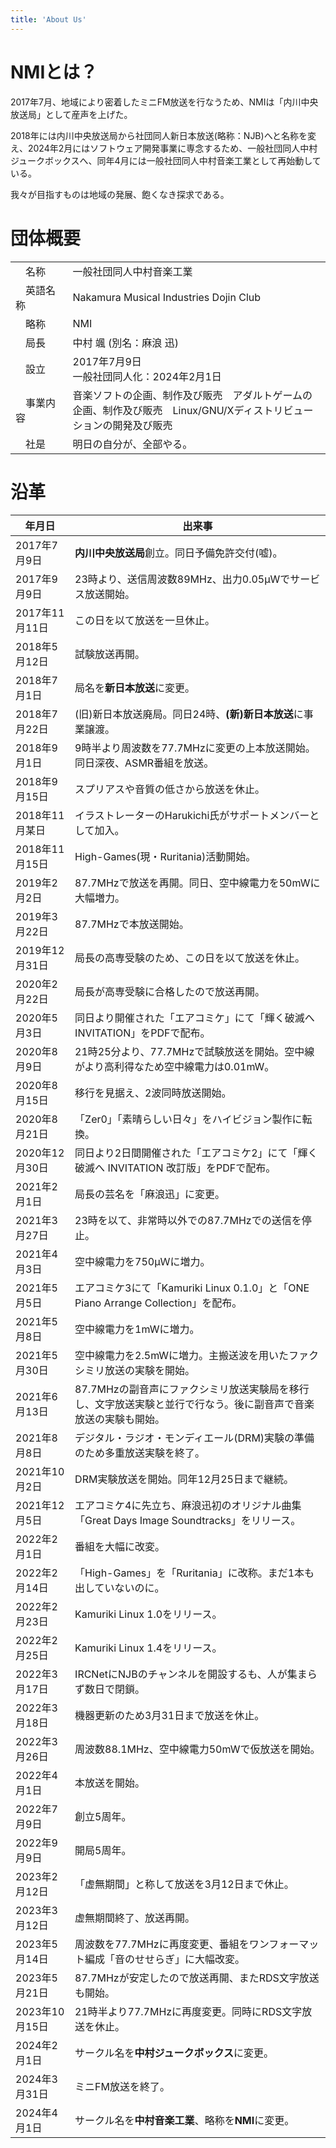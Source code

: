 ```yaml
---
title: 'About Us'
---
```


# NMIとは？

2017年7月、地域により密着したミニFM放送を行なうため、NMIは「内川中央放送局」として産声を上げた。

2018年には内川中央放送局から社団同人新日本放送(略称：NJB)へと名称を変え、2024年2月にはソフトウェア開発事業に専念するため、一般社団同人中村ジュークボックスへ、同年4月には一般社団同人中村音楽工業として再始動している。

我々が目指すものは地域の発展、飽くなき探求である。

# 団体概要
|||
|----|----|
|　名称　　　|一般社団同人中村音楽工業|
|　英語名称　|Nakamura Musical Industries Dojin Club|
|　略称　　　|NMI|
|　局長　　　|中村 颯 (別名：麻浪 迅)|
|　設立　　　|2017年7月9日<br>一般社団同人化：2024年2月1日　|
|　事業内容　|音楽ソフトの企画、制作及び販売　アダルトゲームの企画、制作及び販売　Linux/GNU/Xディストリビューションの開発及び販売|
|　社是　　　|明日の自分が、全部やる。|

# 沿革
|年月日　|出来事|
|----|----|
|2017年7月9日　|**内川中央放送局**創立。同日予備免許交付(嘘)。|
|2017年9月9日　|23時より、送信周波数89MHz、出力0.05μWでサービス放送開始。|
|2017年11月11日　|この日を以て放送を一旦休止。|
|2018年5月12日　|試験放送再開。|
|2018年7月1日　|局名を**新日本放送**に変更。|
|2018年7月22日　|(旧)新日本放送廃局。同日24時、**(新)新日本放送**に事業譲渡。|
|2018年9月1日　|9時半より周波数を77.7MHzに変更の上本放送開始。同日深夜、ASMR番組を放送。|
|2018年9月15日　|スプリアスや音質の低さから放送を休止。|
|2018年11月某日　|イラストレーターのHarukichi氏がサポートメンバーとして加入。|
|2018年11月15日　|High-Games(現・Ruritania)活動開始。|
|2019年2月2日　|87.7MHzで放送を再開。同日、空中線電力を50mWに大幅増力。|
|2019年3月22日　|87.7MHzで本放送開始。|
|2019年12月31日　|局長の高専受験のため、この日を以て放送を休止。|
|2020年2月22日　|局長が高専受験に合格したので放送再開。|
|2020年5月3日　|同日より開催された「エアコミケ」にて「輝く破滅へ INVITATION」をPDFで配布。|
|2020年8月9日　|21時25分より、77.7MHzで試験放送を開始。空中線がより高利得なため空中線電力は0.01mW。|
|2020年8月15日　|移行を見据え、2波同時放送開始。|
|2020年8月21日　|「Zer0」「素晴らしい日々」をハイビジョン製作に転換。|
|2020年12月30日　|同日より2日間開催された「エアコミケ2」にて「輝く破滅へ INVITATION 改訂版」をPDFで配布。|
|2021年2月1日　|局長の芸名を「麻浪迅」に変更。|
|2021年3月27日　|23時を以て、非常時以外での87.7MHzでの送信を停止。|
|2021年4月3日　|空中線電力を750μＷに増力。|
|2021年5月5日　|エアコミケ3にて「Kamuriki Linux 0.1.0」と「ONE Piano Arrange Collection」を配布。|
|2021年5月8日　|空中線電力を1mWに増力。|
|2021年5月30日　|空中線電力を2.5mWに増力。主搬送波を用いたファクシミリ放送の実験を開始。|
|2021年6月13日　|87.7MHzの副音声にファクシミリ放送実験局を移行し、文字放送実験と並行で行なう。後に副音声で音楽放送の実験も開始。|
|2021年8月8日　|デジタル・ラジオ・モンディエール(DRM)実験の準備のため多重放送実験を終了。|
|2021年10月2日　|DRM実験放送を開始。同年12月25日まで継続。|
|2021年12月5日　|エアコミケ4に先立ち、麻浪迅初のオリジナル曲集「Great Days Image Soundtracks」をリリース。|
|2022年2月1日　|番組を大幅に改変。|
|2022年2月14日　|「High-Games」を「Ruritania」に改称。まだ1本も出していないのに。|
|2022年2月23日　|Kamuriki Linux 1.0をリリース。|
|2022年2月25日　|Kamuriki Linux 1.4をリリース。|
|2022年3月17日　|IRCNetにNJBのチャンネルを開設するも、人が集まらず数日で閉鎖。|
|2022年3月18日　|機器更新のため3月31日まで放送を休止。|
|2022年3月26日　|周波数88.1MHz、空中線電力50mWで仮放送を開始。|
|2022年4月1日　|本放送を開始。|
|2022年7月9日　|創立5周年。|
|2022年9月9日　|開局5周年。|
|2023年2月12日　|「虚無期間」と称して放送を3月12日まで休止。|
|2023年3月12日　|虚無期間終了、放送再開。|
|2023年5月14日　|周波数を77.7MHzに再度変更、番組をワンフォーマット編成「音のせせらぎ」に大幅改変。|
|2023年5月21日　|87.7MHzが安定したので放送再開、またRDS文字放送も開始。|
|2023年10月15日　|21時半より77.7MHzに再度変更。同時にRDS文字放送を休止。|
|2024年2月1日　|サークル名を**中村ジュークボックス**に変更。|
|2024年3月31日　|ミニFM放送を終了。|
|2024年4月1日　|サークル名を**中村音楽工業**、略称を**NMI**に変更。|
